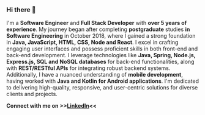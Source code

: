 ### Hi there 👋
I'm a **Software Engineer** and **Full Stack Developer** with **over 5 years of experience**. My journey began after completing **postgraduate** studies **in Software Engineering** in October 2018, where I gained a strong foundation in **Java, JavaScript, HTML, CSS, Node and React**. I excel in crafting engaging user interfaces and possess proficient skills in both front-end and back-end development. I leverage technologies like **Java, Spring, Node.js, Express.js, SQL and NoSQL databases** for back-end functionalities, along with **REST/RESTful APIs** for integrating robust backend systems. Additionally, I have a nuanced understanding of **mobile development**, having worked with **Java and Kotlin for Android applications**. I'm dedicated to delivering high-quality, responsive, and user-centric solutions for diverse clients and projects.

**Connect with me on >>[LinkedIn](https://www.linkedin.com/in/tiago-s-539957136/?locale=en_US)<<**

<!--
**tiagosgomes/tiagosgomes** is a ✨ _special_ ✨ repository because its `README.md` (this file) appears on your GitHub profile.

Here are some ideas to get you started:

- 🔭 I’m currently working on ...
- 🌱 I’m currently learning ...
- 👯 I’m looking to collaborate on ...
- 🤔 I’m looking for help with ...
- 💬 Ask me about ...
- 📫 How to reach me: ...
- 😄 Pronouns: ...
- ⚡ Fun fact: ...
-->
